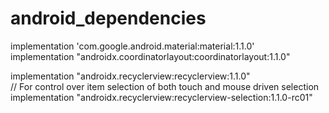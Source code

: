 # android_dependencies
  
  implementation 'com.google.android.material:material:1.1.0'</br>
  implementation "androidx.coordinatorlayout:coordinatorlayout:1.1.0"</br>
  
  implementation "androidx.recyclerview:recyclerview:1.1.0"</br>
    // For control over item selection of both touch and mouse driven selection</br>
    implementation "androidx.recyclerview:recyclerview-selection:1.1.0-rc01"</br>
